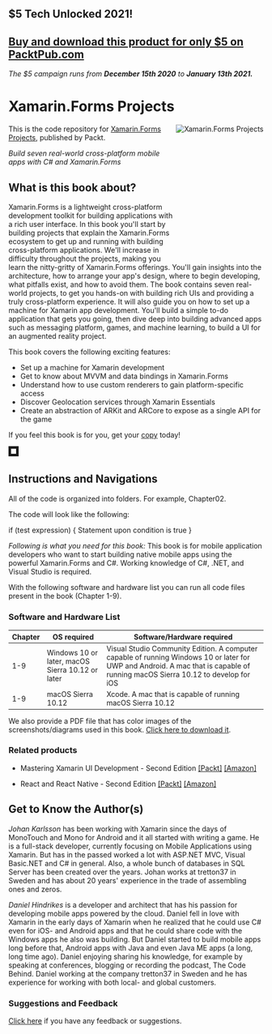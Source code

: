 ## $5 Tech Unlocked 2021!
[Buy and download this product for only $5 on PacktPub.com](https://www.packtpub.com/)
-----
*The $5 campaign         runs from __December 15th 2020__ to __January 13th 2021.__*

# Xamarin.Forms Projects

<a href="https://www.packtpub.com/application-development/xamarinforms-projects?utm_source=github&utm_medium=repository&utm_campaign=9781789537505"><img src="https://dz13w8afd47il.cloudfront.net/sites/default/files/imagecache/ppv4_main_book_cover/B11752.png" alt="Xamarin.Forms Projects" height="256px" align="right"></a>

This is the code repository for [Xamarin.Forms Projects](https://www.packtpub.com/application-development/xamarinforms-projects?utm_source=github&utm_medium=repository&utm_campaign=9781789537505), published by Packt.

*Build seven real-world cross-platform mobile apps with C# and Xamarin.Forms*

## What is this book about?
Xamarin.Forms is a lightweight cross-platform development toolkit for building applications with a rich user interface.
In this book you'll start by building projects that explain the Xamarin.Forms ecosystem to get up and running with building cross-platform applications. We'll increase in difficulty throughout the projects, making you learn the nitty-gritty of Xamarin.Forms offerings. You'll gain insights into the architecture, how to arrange your app's design, where to begin developing, what pitfalls exist, and how to avoid them. The book contains seven real-world projects, to get you hands-on with building rich UIs and providing a truly cross-platform experience. It will also guide you on how to set up a machine for Xamarin app development. You'll build a simple to-do application that gets you going, then dive deep into building advanced apps such as messaging platform, games, and machine learning, to build a UI for an augmented reality project.

This book covers the following exciting features: 
* Set up a machine for Xamarin development
* Get to know about MVVM and data bindings in Xamarin.Forms
* Understand how to use custom renderers to gain platform-specific access
* Discover Geolocation services through Xamarin Essentials
* Create an abstraction of ARKit and ARCore to expose as a single API for the game

If you feel this book is for you, get your [copy](https://www.amazon.com/dp/1789537509) today!

<a href="https://www.packtpub.com/?utm_source=github&utm_medium=banner&utm_campaign=GitHubBanner"><img src="https://raw.githubusercontent.com/PacktPublishing/GitHub/master/GitHub.png" 
alt="https://www.packtpub.com/" border="5" /></a>


## Instructions and Navigations
All of the code is organized into folders. For example, Chapter02.

The code will look like the following:

if (test expression)
{
  Statement upon condition is true
}


*Following is what you need for this book:*
This book is for mobile application developers who want to start building native mobile apps using the powerful Xamarin.Forms and C#. Working knowledge of C#, .NET, and Visual Studio is required.

With the following software and hardware list you can run all code files present in the book (Chapter 1-9).

### Software and Hardware List

| Chapter  | OS required                                     | Software/Hardware required                        |
| -------- | ------------------------------                  | -----------------------------------      |
| 1-9      | Windows 10 or later, macOS Sierra 10.12 or later|Visual Studio Community Edition. A computer capable of running Windows 10 or later for UWP and Android. A mac that is capable of running macOS Sierra 10.12 to develop for iOS      
| 1-9      |macOS Sierra 10.12                               |Xcode. A mac that is capable of running macOS Sierra 10.12 
                  





We also provide a PDF file that has color images of the screenshots/diagrams used in this book. [Click here to download it](https://www.packtpub.com/sites/default/files/downloads/9781789537505_ColorImages.pdf).

### Related products <Other books you may enjoy>
* Mastering Xamarin UI Development - Second Edition [[Packt]](https://www.packtpub.com/application-development/mastering-xamarin-ui-development-second-edition?utm_source=github&utm_medium=repository&utm_campaign=9781788995511) [[Amazon]](https://www.amazon.com/dp/1788995511)

* React and React Native - Second Edition [[Packt]](https://www.packtpub.com/application-development/react-and-react-native-second-edition?utm_source=github&utm_medium=repository&utm_campaign=9781789346794) [[Amazon]](https://www.amazon.com/dp/1789346797)

## Get to Know the Author(s)
*Johan Karlsson*
 has been working with Xamarin since the days of MonoTouch and Mono for Android and it all started with writing a game. He is a full-stack developer, currently focusing on Mobile Applications using Xamarin. But has in the passed worked a lot with ASP.NET MVC, Visual Basic.NET and C# in general. Also, a whole bunch of databases in SQL Server has been created over the years.
Johan works at tretton37 in Sweden and has about 20 years' experience in the trade of assembling ones and zeros.

*Daniel Hindrikes*
 is a developer and architect that has his passion for developing mobile apps powered by the cloud. Daniel fell in love with Xamarin in the early days of Xamarin when he realized that he could use C# even for iOS- and Android apps and that he could share code with the Windows apps he also was building. But Daniel started to build mobile apps long before that, Android apps with Java and even Java ME apps (a long, long time ago).
Daniel enjoying sharing his knowledge, for example by speaking at conferences, blogging or recording the podcast, The Code Behind.
Daniel working at the company tretton37 in Sweden and he has experience for working with both local- and global customers.


### Suggestions and Feedback
[Click here](https://docs.google.com/forms/d/e/1FAIpQLSdy7dATC6QmEL81FIUuymZ0Wy9vH1jHkvpY57OiMeKGqib_Ow/viewform) if you have any feedback or suggestions.
